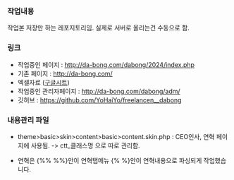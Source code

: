 ### 작업내용

작업본 저장만 하는 레포지토리임. 실제로 서버로 올리는건 수동으로 함.

### 링크

- 작업중인 페이지 : http://da-bong.com/dabong/2024/index.php
- 기존 페이지 : http://da-bong.com/
- 엑셀자료 ([구글시트](https://docs.google.com/spreadsheets/d/1PAkG4SmaGGU9PU3spmGWQX7mXE8r-BjZk74BKfVe8K0/edit?gid=1658128449#gid=1658128449))
- 작업중인 관리자페이지 : http://da-bong.com/dabong/adm/
- 깃허브 : https://github.com/YoHaiYo/freelancen__dabong

### 내용관리 파일

- theme>basic>skin>content>basic>content.skin.php : CEO인사, 연혁 페이지에 사용됨.
  -> ctt\_클래스명 으로 따로 관리함.

* 연혁은 {%% %%}안이 연혁탭메뉴 {% %}안이 연혁내용으로 파싱되게 작업했습니다.
